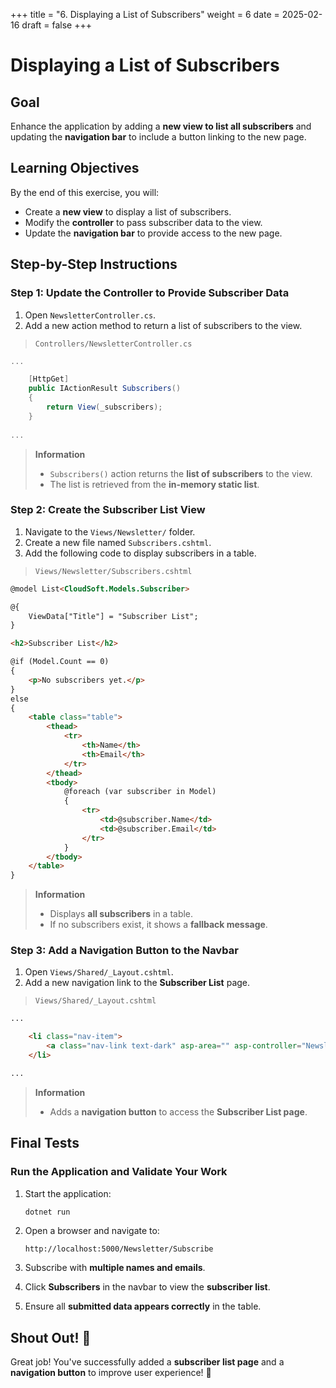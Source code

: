 +++
title = "6. Displaying a List of Subscribers"
weight = 6
date = 2025-02-16
draft = false
+++

# Displaying a List of Subscribers

## Goal

Enhance the application by adding a **new view to list all subscribers** and updating the **navigation bar** to include a button linking to the new page.

## Learning Objectives

By the end of this exercise, you will:

- Create a **new view** to display a list of subscribers.
- Modify the **controller** to pass subscriber data to the view.
- Update the **navigation bar** to provide access to the new page.

## Step-by-Step Instructions

### Step 1: Update the Controller to Provide Subscriber Data

1. Open `NewsletterController.cs`.
2. Add a new action method to return a list of subscribers to the view.

> `Controllers/NewsletterController.cs`

```csharp
...

    [HttpGet]
    public IActionResult Subscribers()
    {
        return View(_subscribers);
    }
    
...
```

> **Information**
> 
> - `Subscribers()` action returns the **list of subscribers** to the view.
> - The list is retrieved from the **in-memory static list**.


### Step 2: Create the Subscriber List View

1. Navigate to the `Views/Newsletter/` folder.
2. Create a new file named `Subscribers.cshtml`.
3. Add the following code to display subscribers in a table.

> `Views/Newsletter/Subscribers.cshtml`

```html
@model List<CloudSoft.Models.Subscriber>

@{
    ViewData["Title"] = "Subscriber List";
}

<h2>Subscriber List</h2>

@if (Model.Count == 0)
{
    <p>No subscribers yet.</p>
}
else
{
    <table class="table">
        <thead>
            <tr>
                <th>Name</th>
                <th>Email</th>
            </tr>
        </thead>
        <tbody>
            @foreach (var subscriber in Model)
            {
                <tr>
                    <td>@subscriber.Name</td>
                    <td>@subscriber.Email</td>
                </tr>
            }
        </tbody>
    </table>
}
```

> **Information**
>
> - Displays **all subscribers** in a table.
> - If no subscribers exist, it shows a **fallback message**.


### Step 3: Add a Navigation Button to the Navbar

1. Open `Views/Shared/_Layout.cshtml`.
2. Add a new navigation link to the **Subscriber List** page.

> `Views/Shared/_Layout.cshtml`

```html
...

    <li class="nav-item">
	    <a class="nav-link text-dark" asp-area="" asp-controller="Newsletter" asp-action="Subscribers">Subscribers</a>
	</li>

...
```

> **Information**
> 
> - Adds a **navigation button** to access the **Subscriber List page**.


## Final Tests

### Run the Application and Validate Your Work

1. Start the application:

	```bash
	dotnet run
	```

2. Open a browser and navigate to:
	
	```
	http://localhost:5000/Newsletter/Subscribe
	```
3. Subscribe with **multiple names and emails**.
4. Click **Subscribers** in the navbar to view the **subscriber list**.
5. Ensure all **submitted data appears correctly** in the table.


## **Shout Out! 🎉**
Great job! You've successfully added a **subscriber list page** and a **navigation button** to improve user experience! 🚀

